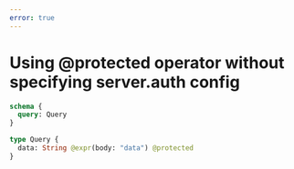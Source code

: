 ```yaml
---
error: true
---
```


# Using @protected operator without specifying server.auth config

```graphql @schema
schema {
  query: Query
}

type Query {
  data: String @expr(body: "data") @protected
}
```
